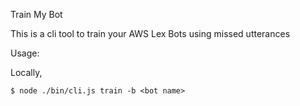 Train My Bot

This is a cli tool to train your AWS Lex Bots using missed utterances


Usage:

Locally,

```
$ node ./bin/cli.js train -b <bot name>
```


